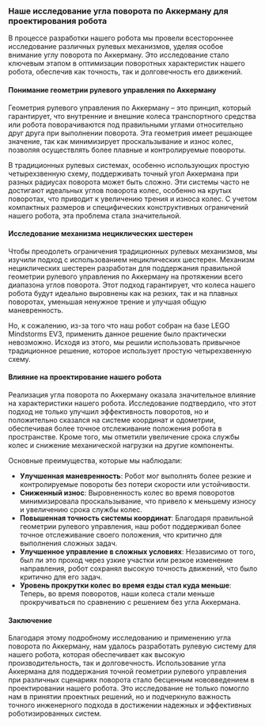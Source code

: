 ### Наше исследование угла поворота по Аккерману для проектирования робота

В процессе разработки нашего робота мы провели всестороннее исследование различных рулевых механизмов, уделяя особое внимание углу поворота по Аккерману. Это исследование стало ключевым этапом в оптимизации поворотных характеристик нашего робота, обеспечив как точность, так и долговечность его движений.

#### Понимание геометрии рулевого управления по Аккерману

Геометрия рулевого управления по Аккерману – это принцип, который гарантирует, что внутренние и внешние колеса транспортного средства или робота поворачиваются под правильными углами относительно друг друга при выполнении поворота. Эта геометрия имеет решающее значение, так как минимизирует проскальзывание и износ колес, позволяя осуществлять более плавные и контролируемые повороты.

В традиционных рулевых системах, особенно использующих простую четырехзвенную схему, поддерживать точный угол Аккермана при разных радиусах поворота может быть сложно. Эти системы часто не достигают идеальных углов поворота колес, особенно на крутых поворотах, что приводит к увеличению трения и износа колес. С учетом компактных размеров и специфических конструктивных ограничений нашего робота, эта проблема стала значительной.

#### Исследование механизма нециклических шестерен

Чтобы преодолеть ограничения традиционных рулевых механизмов, мы изучили подход с использованием нециклических шестерен. Механизм нециклических шестерен разработан для поддержания правильной геометрии рулевого управления по Аккерману на протяжении всего диапазона углов поворота. Этот подход гарантирует, что колеса нашего робота будут идеально выровнены как на резких, так и на плавных поворотах, уменьшая ненужное трение и улучшая общую маневренность.

Но, к сожалению, из-за того что наш робот собран на базе LEGO Mindstorms EV3, применить данное решение было практически невозможно. Исходя из этого, мы решили использовать привычное традиционное решение, которое использует простую четырехзвенную схему.

#### Влияние на проектирование нашего робота

Реализация угла поворота по Аккерману оказала значительное влияние на характеристики нашего робота. Исследование подтвердило, что этот подход не только улучшил эффективность поворотов, но и положительно сказался на системе координат и одометрии, обеспечивая более точное отслеживание положения робота в пространстве. Кроме того, мы отметили увеличение срока службы колес и снижение механической нагрузки на другие компоненты.

Основные преимущества, которые мы наблюдали:
- **Улучшенная маневренность**: Робот мог выполнять более резкие и контролируемые повороты без потери скорости или устойчивости.
- **Сниженный износ**: Выровненность колес во время поворотов минимизировала проскальзывание, что привело к меньшему износу и увеличению срока службы колес.
- **Повышенная точность системы координат**: Благодаря правильной геометрии рулевого управления, наш робот поддерживал более точное отслеживание своего положения, что критично для выполнения сложных задач.
- **Улучшенное управление в сложных условиях**: Независимо от того, был ли это проход через узкие участки или резкое изменение направления, робот сохранял высокую точность движений, что было критично для его задач.
- **Уровень прокрутки колес во время езды стал куда меньше**: Теперь, во время поворотов, наши колеса стали меньше прокручиваться по сравнению с решением без угла Аккермана.

#### Заключение

Благодаря этому подробному исследованию и применению угла поворота по Аккерману, нам удалось разработать рулевую систему для нашего робота, которая обеспечивает как высокую производительность, так и долговечность. Использование угла Аккермана для поддержания точной геометрии рулевого управления при различных сценариях поворота стало бесценным нововведением в проектировании нашего робота. Это исследование не только помогло нам в принятии проектных решений, но и подчеркнуло важность точного инженерного подхода в достижении надежных и эффективных роботизированных систем.
